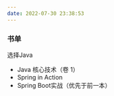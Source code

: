 ```yaml
---
date: 2022-07-30 23:38:53
---
```


### 书单
选择Java
- Java 核心技术（卷 1）
- Spring in Action
- Spring Boot实战（优先于前一本）